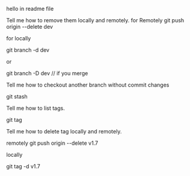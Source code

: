 hello in readme file

Tell me how to remove them locally and remotely.
for Remotely 
git push origin --delete dev 

for locally 

git branch -d dev  

or 

git branch -D dev // if you merge 


Tell me how to checkout another branch without commit 
changes 

git stash 


Tell me how to list tags. 

git tag

Tell me how to delete tag locally and remotely. 

remotely
git push origin --delete v1.7

locally

git tag -d v1.7
